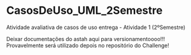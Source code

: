 # CasosDeUso_UML_2Semestre
Atividade avaliativa de casos de uso entrega - Atividade 1 (2ºSemestre)


Deixar documentações do astah aqui para versionamentoooo!!! Provavelmente será utilizado depois no repositório do Challenge!
